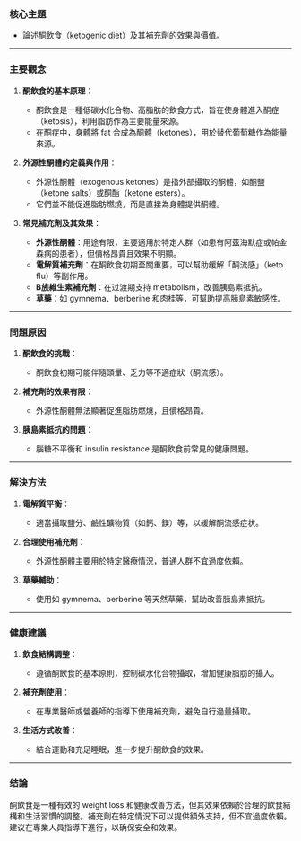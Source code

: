 ### 核心主題  
- 論述酮飲食（ketogenic diet）及其補充劑的效果與價值。  

---

### 主要觀念  
1. **酮飲食的基本原理**：  
   - 酮飲食是一種低碳水化合物、高脂肪的飲食方式，旨在使身體進入酮症（ketosis），利用脂肪作為主要能量來源。  
   - 在酮症中，身體將 fat 合成為酮體（ketones），用於替代葡萄糖作為能量來源。  

2. **外源性酮體的定義與作用**：  
   - 外源性酮體（exogenous ketones）是指外部攝取的酮體，如酮鹽（ketone salts）或酮酯（ketone esters）。  
   - 它們並不能促進脂肪燃燒，而是直接為身體提供酮體。  

3. **常見補充劑及其效果**：  
   - **外源性酮體**：用途有限，主要適用於特定人群（如患有阿茲海默症或帕金森病的患者），但價格昂貴且效果不明顯。  
   - **電解質補充劑**：在酮飲食初期至關重要，可以幫助缓解「酮流感」（keto flu）等副作用。  
   - **B族維生素補充劑**：在过渡期支持 metabolism，改善胰島素抵抗。  
   - **草藥**：如 gymnema、berberine 和肉桂等，可幫助提高胰島素敏感性。  

---

### 問題原因  
1. **酮飲食的挑戰**：  
   - 酮飲食初期可能伴隨頭暈、乏力等不適症狀（酮流感）。  

2. **補充劑的效果有限**：  
   - 外源性酮體無法顯著促進脂肪燃燒，且價格昂貴。  

3. **胰島素抵抗的問題**：  
   - 腦糖不平衡和 insulin resistance 是酮飲食前常見的健康問題。  

---

### 解決方法  
1. **電解質平衡**：  
   - 適當攝取鹽分、鹼性礦物質（如鈣、鎂）等，以緩解酮流感症状。  

2. **合理使用補充劑**：  
   - 外源性酮體主要用於特定醫療情況，普通人群不宜過度依賴。  

3. **草藥輔助**：  
   - 使用如 gymnema、berberine 等天然草藥，幫助改善胰島素抵抗。  

---

### 健康建議  
1. **飲食結構調整**：  
   - 遵循酮飲食的基本原則，控制碳水化合物攝取，增加健康脂肪的攝入。  

2. **補充劑使用**：  
   - 在專業醫師或營養師的指導下使用補充劑，避免自行過量攝取。  

3. **生活方式改善**：  
   - 結合運動和充足睡眠，進一步提升酮飲食的效果。  

---

### 结論  
酮飲食是一種有效的 weight loss 和健康改善方法，但其效果依賴於合理的飲食結構和生活習慣的調整。補充劑在特定情況下可以提供額外支持，但不宜過度依賴。建议在專業人員指導下進行，以确保安全和效果。